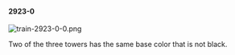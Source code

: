 #### 2923-0
![train-2923-0-0.png](https://github.com/lil-lab/nlvr/raw/master/nlvr/train/images/21/train-2923-0-0.png "train-2923-0-0.png")

Two of the three towers has the same base color that is not black.